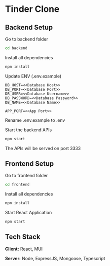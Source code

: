 # Tinder Clone

## Backend Setup
Go to backend folder
```bash
cd backend
```
Install all dependencies
```bash
npm install
```
Update ENV (.env.example)
```
DB_HOST=<<Database Host>>
DB_PORT=<<Database Port>>
DB_USER=<<Database Username>>
DB_PASSWORD=<<Database Password>>
DB_NAME=<<Database Name>>

APP_PORT=<<App Port>>
```

Rename .env.example to .env

Start the backend APIs
```bash
npm start
```
The APIs will be served on port 3333

## Frontend Setup

Go to frontend folder
```bash
cd frontend
```
Install all dependencies
```bash
npm install
```
Start React Application
```bash
npm start
```

## Tech Stack
**Client:** React, MUI

**Server:** Node, ExpressJS, Mongoose, Typescript
